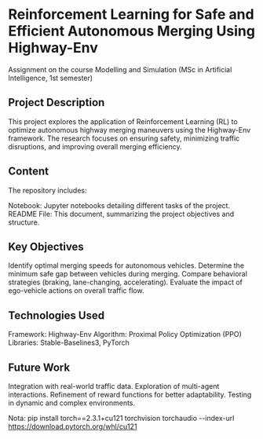 # Reinforcement Learning for Safe and Efficient Autonomous Merging Using Highway-Env
Assignment on the course Modelling and Simulation (MSc in Artificial Intelligence, 1st semester)

## Project Description
This project explores the application of Reinforcement Learning (RL) to optimize autonomous highway merging maneuvers using the Highway-Env framework. The research focuses on ensuring safety, minimizing traffic disruptions, and improving overall merging efficiency.

## Content
The repository includes:

Notebook: Jupyter notebooks detailing different tasks of the project.
README File: This document, summarizing the project objectives and structure.

## Key Objectives
Identify optimal merging speeds for autonomous vehicles.
Determine the minimum safe gap between vehicles during merging.
Compare behavioral strategies (braking, lane-changing, accelerating).
Evaluate the impact of ego-vehicle actions on overall traffic flow.

## Technologies Used
Framework: Highway-Env
Algorithm: Proximal Policy Optimization (PPO)
Libraries: Stable-Baselines3, PyTorch

## Future Work
Integration with real-world traffic data.
Exploration of multi-agent interactions.
Refinement of reward functions for better adaptability.
Testing in dynamic and complex environments.

Nota: pip install torch==2.3.1+cu121 torchvision torchaudio --index-url https://download.pytorch.org/whl/cu121
